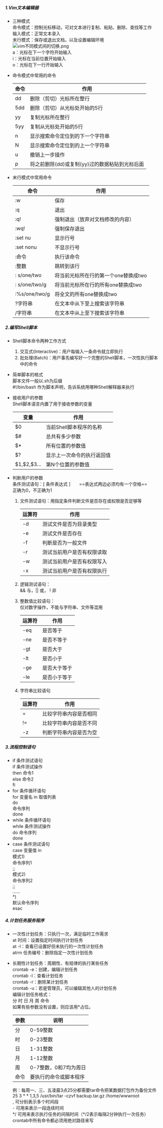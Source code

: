 ##### 1.Vim文本编辑器
* 三种模式  
  命令模式：控制光标移动，可对文本进行复制、粘贴、删除、查找等工作  
  输入模式：正常文本录入  
  末行模式：保存或退出文档，以及设置编辑环境  
  ![vim不同模式间的切换.png](https://www.linuxprobe.com/wp-content/uploads/2015/03/vim%E4%B8%8D%E5%90%8C%E6%A8%A1%E5%BC%8F%E9%97%B4%E7%9A%84%E5%88%87%E6%8D%A2.png)  
  a：光标在下一个字符开始输入  
  i：光标在当前位置开始输入  
  o：光标在下一行开始输入
* 命令模式中常用的命令

  命令|作用
  -|-
  dd|删除（剪切）光标所在整行
  5dd|删除（剪切）从光标处开始的5行
  yy|复制光标所在整行
  5yy|复制从光标处开始的5行
  n|显示搜索命令定位到的下一个字符串
  N|显示搜索命令定位到的上一个字符串
  u|撤销上一步操作
  p|将之前删除(dd)或复制(yy)过的数据粘贴到光标后面

* 末行模式中常用命令
  
  命令|作用
  -|-
  :w|保存
  :q|退出
  :q!|强制退出（放弃对文档修改的内容）
  :wq!|强制保存退出
  :set nu|显示行号
  :set nonu|不显示行号
  :命令|执行该命令
  :整数|跳转到该行
  : s/one/two|将当前光标所在行的第一个one替换成two
  : s/one/two/g|将当前光标所在行的所有one替换成two
  :%s/one/two/g|将全文的所有one替换成two
  ?字符串|在文本中从下至上搜索该字符串
  /字符串|在文本中从上至下搜索该字符串

##### 2.编写Shell脚本
* Shell脚本命令两种工作方式
  1. 交互式(Interactive)：用户每输入一条命令就立即执行
  2. 批处理(Batch)：用户事先编写好一个完整的Shell脚本，一次性执行脚本中的命令
* 简单脚本的格式  
  脚本文件一般以.sh为后缀  
  #!/bin/bash 作为脚本声明，告诉系统用哪种Shell解释器来执行
* 接收用户的参数  
  Shell脚本语言内置了用于接收参数的变量

  变量|作用
  -|-
  $0|当前Shell脚本程序的名称
  $#|总共有多少参数
  $*|所有位置的参数值
  $?|显示上一次命令的执行返回值
  \$1,\$2,\$3...|第N个位置的参数值

* 判断用户的参数  
  条件测试语句：[ 条件表达式 ]　　==表达式两边必须均有一个空格==  
  正确为0，不正确为1
  1. 文件测试语句：用指定条件判断文件是否存在或权限是否足够等

     运算符|作用
     -|-
     -d|测试文件是否为目录类型
     -e|测试文件是否存在
     -f|判断是否为一般文件
     -r|测试当前用户是否有权限读取
     -w|测试当前用户是否有权限写入
     -x|测试当前用户是否有权限执行

  2. 逻辑测试语句：  
   && 与，|| 或， ! 非
  3. 整数值比较语句：  
   仅对数字操作，不能与字符串、文件等混用

     运算符|作用
     -|-
     -eq|是否等于
     -ne|是否不等于
     -gt|是否大于
     -lt|是否小于
     -ge|是否大于等于
     -le|是否小于等于

  4. 字符串比较语句
   
     运算符|作用
     -|-
     =|比较字符串内容是否相同
     !=|比较字符串内容是否不同
     -z|判断字符串内容是否为空

##### 3.流程控制语句
* if 条件测试语句  
  if 条件测试操作  
  then 命令1  
  else 命令2  
  fi
* for 条件循环语句  
  for 变量名 in 取值列表  
  do  
  命令序列  
  done  
* while 条件循环语句  
  while 条件测试操作  
  do 命令序列  
  done
* case 条件测试语句  
  case 变量值 in  
  模式1)  
  命令序列1  
  ;;  
  模式2)  
  命令序列2  
  ;;  
  ......  
  *)  
  默认命令序列  
  esac

##### 4.计划任务服务程序
* 一次性计划任务：只执行一次，满足临时工作需求  
  at 时间：设置指定时间执行计划任务  
  at -l：查看已设置好但未执行的一次性计划任务  
  atrm 任务编号：删除指定一次性计划任务
* 长期性计划任务：周期性、有规律的执行某些任务  
  crontab -e：创建，编辑计划任务  
  crontab -l：查看计划任务  
  crontab -r：删除某计划任务  
  crontab -u：若是管理员，可以编辑其他人的计划任务  
  编辑计划任务格式：  
  分 时 日 月 周 命令  
  如果有些参数没有设置，则应该用*占位。

  参数|说明
  -|-
  分|0-59整数
  时|0-23整数
  日|1-31整数
  月|1-12整数
  周|0-7整数，0和7均为周日
  命令|要执行的命令或脚本程序

  例：每周一、三、五凌晨3点25分都需要tar命令把某数据打包作为备份文件  
  25 3 * * 1,3,5 /usr/bin/tar -czvf backup.tar.gz /home/wwwroot  
  , 可分别表示多个时间段  
  \- 可用来表示一段连续时间  
  \*/ 可用来表示执行任务的间隔时间（*/2表示每隔2分钟执行一次任务）  
  crontab中所有命令都必须用绝对路径来写